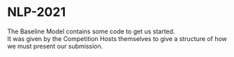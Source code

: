 # NLP-2021
The Baseline Model contains some code to get us started. <br>
It was given by the Competition Hosts themselves to give a structure of how we must present our submission.
